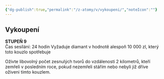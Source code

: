```yaml
---
{"dg-publish":true,"permalink":"/z-atomy/v/vykoupeni/","noteIcon":""}
---
```


## Vykoupení  
**STUPEŇ 9**  
Čas sesílání: 24 hodin
Vyžaduje diamant v hodnotě alespoň 10 000 zl, který toto kouzlo spotřebuje

Oživte libovolný počet zesnulých tvorů do vzdálenosti 2 kilometrů, kteří zemřeli v posledním roce, pokud nezemřeli stářím nebo nebyli již dříve oživeni tímto kouzlem.